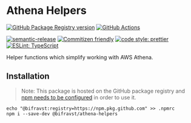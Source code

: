 # Athena Helpers

[![GitHub Package Registry version](https://img.shields.io/github/release/bifravst/athena-helpers.svg?label=GPR&logo=github)](https://github.com/bifravst/athena-helpers/packages/26703)
[![GitHub Actions](https://github.com/bifravst/athena-helpers/workflows/Test%20and%20Release/badge.svg)](https://github.com/bifravst/athena-helpers/actions)

[![semantic-release](https://img.shields.io/badge/%20%20%F0%9F%93%A6%F0%9F%9A%80-semantic--release-e10079.svg)](https://github.com/semantic-release/semantic-release)
[![Commitizen friendly](https://img.shields.io/badge/commitizen-friendly-brightgreen.svg)](http://commitizen.github.io/cz-cli/)
[![code style: prettier](https://img.shields.io/badge/code_style-prettier-ff69b4.svg)](https://github.com/prettier/prettier/)
[![ESLint: TypeScript](https://img.shields.io/badge/ESLint-TypeScript-blue.svg)](https://github.com/typescript-eslint/typescript-eslint)

Helper functions which simplify working with AWS Athena.

## Installation

> Note: This package is hosted on the GitHub package registry and
> [npm needs to be configured](https://help.github.com/en/articles/configuring-npm-for-use-with-github-package-registry#installing-a-package)
> in order to use it.

    echo "@bifravst:registry=https://npm.pkg.github.com" >> .npmrc
    npm i --save-dev @bifravst/athena-helpers
